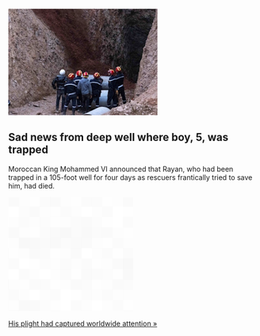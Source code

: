 
![Sad news from deep well where boy, 5, was trapped](./20220206000130.png)
## Sad news from deep well where boy, 5, was trapped

Moroccan King Mohammed VI announced that Rayan, who had been trapped in a 105-foot well for four days as rescuers frantically tried to save him, had died.

![pic](../square_bg.png)

[His plight had captured worldwide attention »](https://www.yahoo.com/news/rescuers-inch-closer-moroccan-boy-085943126.html)
